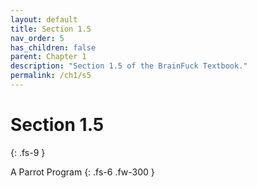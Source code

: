 ```yaml
---
layout: default
title: Section 1.5
nav_order: 5
has_children: false
parent: Chapter 1
description: "Section 1.5 of the BrainFuck Textbook."
permalink: /ch1/s5
---
```


# Section 1.5
{: .fs-9 }

A Parrot Program
{: .fs-6 .fw-300 }
